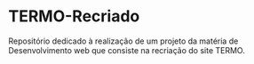 # TERMO-Recriado

Repositório dedicado à realização de um projeto da matéria de Desenvolvimento web que consiste na recriação do site TERMO.
